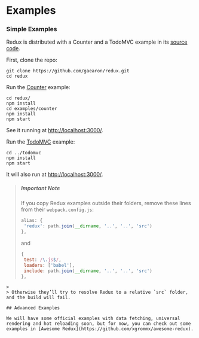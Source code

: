 # Examples

### Simple Examples

Redux is distributed with a Counter and a TodoMVC example in its [source code](https://github.com/gaearon/redux/tree/master/examples).

First, clone the repo:

```
git clone https://github.com/gaearon/redux.git
cd redux
```

Run the [Counter](https://github.com/gaearon/redux/tree/master/examples/counter) example:

```
cd redux/
npm install
cd examples/counter
npm install
npm start
```

See it running at [http://localhost:3000/](http://localhost:3000/).

Run the [TodoMVC](https://github.com/gaearon/redux/tree/master/examples/todomvc) example:

```
cd ../todomvc
npm install
npm start
```

It will also run at [http://localhost:3000/](http://localhost:3000/).

>##### Important Note
>If you copy Redux examples outside their folders, remove these lines from their `webpack.config.js`:
>
>```js
>alias: {
>  'redux': path.join(__dirname, '..', '..', 'src')
>},
>```
>and
>```js
>{
>  test: /\.js$/,
>  loaders: ['babel'],
>  include: path.join(__dirname, '..', '..', 'src')
>},
```
>
> Otherwise they’ll try to resolve Redux to a relative `src` folder, and the build will fail.

## Advanced Examples

We will have some official examples with data fetching, universal rendering and hot reloading soon, but for now, you can check out some examples in [Awesome Redux](https://github.com/xgrommx/awesome-redux).

